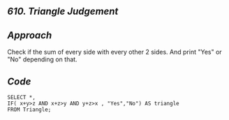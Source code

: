 *610. Triangle Judgement*
------------------------------------------

*Approach*
---------------
Check if the sum of every side with every other 2 sides.
And print "Yes" or "No" depending on that.

*Code*
--------------
```
SELECT *,
IF( x+y>z AND x+z>y AND y+z>x , "Yes","No") AS triangle
FROM Triangle;
```